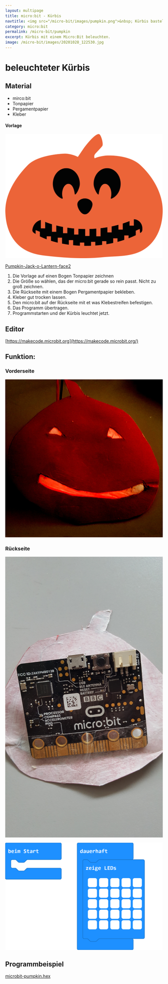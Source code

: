 ```yaml
---
layout: multipage
title: micro:bit - Kürbis
navtitle: <img src="/micro-bit/images/pumpkin.png">&nbsp; Kürbis basteln
category: micro:bit
permalink: /micro-bit/pumpkin
excerpt: Kürbis mit einem Micro:Bit beleuchten.
image: /micro-bit/images/20201028_122530.jpg
---
```


# beleuchteter Kürbis

## Material
+ mirco:bit
+ Tonpapier
+ Pergamentpapier
+ Kleber

#### Vorlage

![](images/Pumpkin-Jack-o-Lantern-face2.png)

[Pumpkin-Jack-o-Lantern-face2](images/Pumpkin-Jack-o-Lantern-face2.svg)

1. Die Vorlage auf einen Bogen Tonpapier zeichnen
2. Die Größe so wählen, das der micro:bit gerade so rein passt. Nicht zu groß zeichnen.
3. Die Rückseite mit einem Bogen Pergamentpapier bekleben.
4. Kleber gut trocken lassen.
5. Den micro:bit auf der Rückseite mit et was Klebestreifen befestigen.
6. Das Programm übertragen.
7. Programmstarten und der Kürbis leuchtet jetzt.

## Editor

[https://makecode.microbit.org](https://makecode.microbit.org/)

## Funktion:

### Vorderseite
![](images/20201028_122530.jpg)

### Rückseite
![Rückseite](images/20201028_150125.jpg)

![](images/microbit-Screenshot-pumpkin.png)

## Programmbeispiel
[microbit-pumpkin.hex](appendix/microbit-pumpkin.hex)
